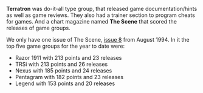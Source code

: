 **Terratron** was do-it-all type group, that released game documentation/hints as well as game reviews. They also had a trainer section to program cheats for games. And a chart magazine named **The Scene** that scored the releases of game groups.

We only have one issue of The Scene, [issue 8](/f/b11eafc) from August 1994. In it the top five game groups for the year to date were:
- Razor 1911 with 213 points and 23 releases
- TRSi with 213 points and 26 releases
- Nexus with 185 points and 24 releases
- Pentagram with 182 points and 23 releases
- Legend with 153 points and 20 releases